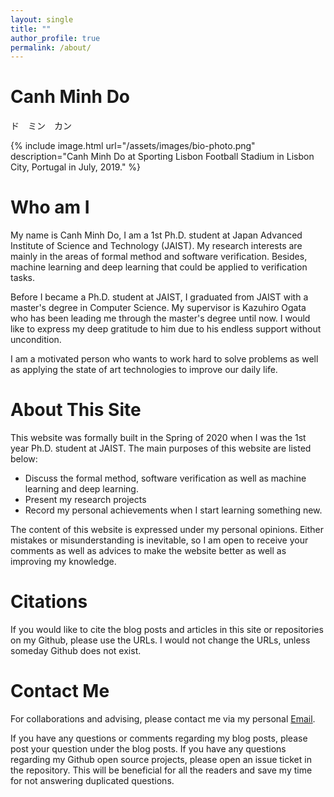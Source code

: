 ```yaml
---
layout: single
title: ""
author_profile: true
permalink: /about/
---
```

# Canh Minh Do
ド　ミン　カン
<!-- ![Canh Minh Do at Sporting Lisbon Football Stadium in Lisbon City, Portugal](/assets/images/bio-photo.png) -->
{% include image.html url="/assets/images/bio-photo.png" description="Canh Minh Do at Sporting Lisbon Football Stadium in Lisbon City, Portugal in July, 2019." %}

# Who am I

My name is Canh Minh Do, I am a 1st Ph.D. student at Japan Advanced Institute of Science
and Technology (JAIST). My research interests are mainly in the areas of formal method
and software verification. Besides, machine learning and deep learning that could be
applied to verification tasks.

Before I became a Ph.D. student at JAIST, I graduated from JAIST with a master's degree
in Computer Science. My supervisor is Kazuhiro Ogata who has been leading me through
the master's degree until now. I would like to express my deep gratitude to him due to
his endless support without uncondition.

I am a motivated person who wants to work hard to solve problems as well as applying the
state of art technologies to improve our daily life.

# About This Site
This website was formally built in the Spring of 2020 when I was the 1st year Ph.D. student
at JAIST. The main purposes of this website are listed below:
* Discuss the formal method, software verification as well as machine learning and deep learning.
* Present my research projects
* Record my personal achievements when I start learning something new.

The content of this website is expressed under my personal opinions. Either mistakes or misunderstanding is inevitable, so I am open to receive your comments as well as advices to make the website better as well as improving my knowledge.

# Citations
If you would like to cite the blog posts and articles in this site or repositories on my Github,
please use the URLs. I would not change the URLs, unless someday Github does not exist.

# Contact Me

For collaborations and advising, please contact me via my personal [Email](mailto:minhcanh99@gmail.com).

If you have any questions or comments regarding my blog posts, please post your question under the blog
posts. If you have any questions regarding my Github open source projects, please open an issue ticket in
the repository. This will be beneficial for all the readers and save my time for not answering duplicated
questions.
